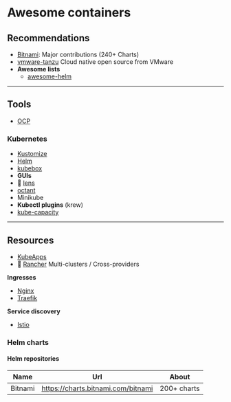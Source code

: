 # Awesome containers

## Recommendations

- [Bitnami](https://github.com/orgs/bitnami/repositories): Major contributions (240+ Charts)
- [vmware-tanzu](https://github.com/vmware-tanzu) Cloud native open source from VMware
- **Awesome lists**
  - [awesome-helm](https://github.com/cdwv/awesome-helm)

---

## Tools

- [OCP](https://gitlab.com/redhatdemocentral/ocp-install-demo)

### Kubernetes

- [Kustomize]()
- [Helm]()
- [kubebox](https://github.com/astefanutti/kubebox)
- **GUIs**
- 🌟 [lens](https://k8slens.dev/)
- [octant](https://octant.dev/)
- Minikube
- **Kubectl plugins** (krew)
- [kube-capacity](https://github.com/robscott/kube-capacity)

---

## Resources

- [KubeApps](https://github.com/vmware-tanzu/kubeapps)
- 🌟 [Rancher]() Multi-clusters / Cross-providers

**Ingresses**

- [Nginx]()
- [Traefik]()

**Service discovery**

- [Istio]()

### Helm charts

#### Helm repositories

| Name    | Url                                | About       |
| ------- | ---------------------------------- | ----------- |
| Bitnami | <https://charts.bitnami.com/bitnami> | 200+ charts |

